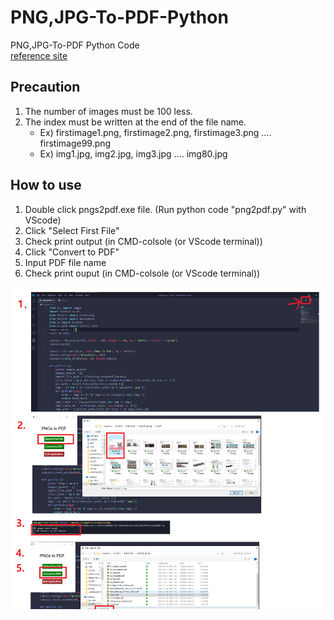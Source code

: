 # PNG,JPG-To-PDF-Python
PNG,JPG-To-PDF Python Code   
[reference site](https://datatofish.com/images-to-pdf-python/)

## Precaution
1. The number of images must be 100 less.
2. The index must be written at the end of the file name.
    - Ex) firstimage1.png, firstimage2.png, firstimage3.png  .... firstimage99.png
    - Ex) img1.jpg, img2.jpg, img3.jpg  .... img80.jpg

## How to use
1. Double click pngs2pdf.exe file. (Run python code "png2pdf.py" with VScode)
2. Click "Select First File"
3. Check print output (in CMD-colsole (or VScode terminal))
4. Click "Convert to PDF"
5. Input PDF file name
6. Check print ouput (in CMD-colsole (or VScode terminal))

![img](https://github.com/junha1125/Imgaes_For_GitBlog/blob/master/2021-1/pngtopdf.png?raw=true)

